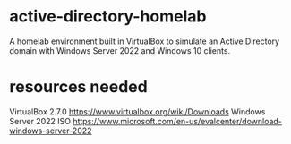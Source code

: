 # active-directory-homelab
A homelab environment built in VirtualBox to simulate an Active Directory domain with Windows Server 2022 and Windows 10 clients.

# resources needed
VirtualBox 2.7.0 https://www.virtualbox.org/wiki/Downloads
Windows Server 2022 ISO https://www.microsoft.com/en-us/evalcenter/download-windows-server-2022